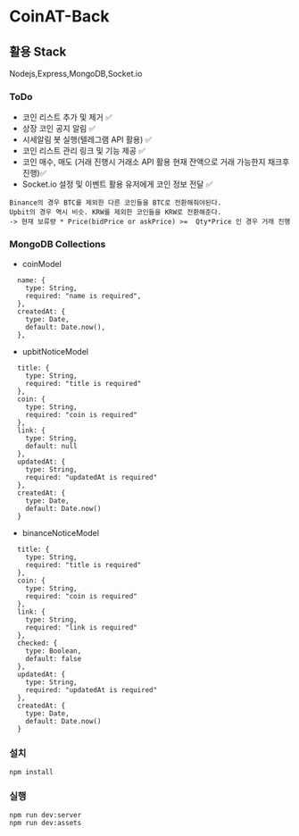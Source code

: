 # CoinAT-Back

## 활용 Stack

Nodejs,Express,MongoDB,Socket.io

### ToDo

- 코인 리스트 추가 및 제거 ✅
- 상장 코인 공지 알림 ✅
- 시세알림 봇 실행(텔레그램 API 활용) ✅
- 코인 리스트 관리 링크 및 기능 제공 ✅
- 코인 매수, 매도 (거래 진행시 거래소 API 활용 현재 잔액으로 거래 가능한지 채크후 진행)✅
- Socket.io 설정 및 이벤트 활용 유저에게 코인 정보 전달 ✅

```
Binance의 경우 BTC를 제외한 다른 코인들을 BTC로 전환해줘야된다.
Upbit의 경우 역시 비슷. KRW를 제외한 코인들을 KRW로 전환해준다.
-> 현재 보류량 * Price(bidPrice or askPrice) >=  Qty*Price 인 경우 거래 진행
```

### MongoDB Collections

- coinModel

```
  name: {
    type: String,
    required: "name is required",
  },
  createdAt: {
    type: Date,
    default: Date.now(),
  },
```

- upbitNoticeModel

```
  title: {
    type: String,
    required: "title is required"
  },
  coin: {
    type: String,
    required: "coin is required"
  },
  link: {
    type: String,
    default: null
  },
  updatedAt: {
    type: String,
    required: "updatedAt is required"
  },
  createdAt: {
    type: Date,
    default: Date.now()
  }
```

- binanceNoticeModel

```
  title: {
    type: String,
    required: "title is required"
  },
  coin: {
    type: String,
    required: "coin is required"
  },
  link: {
    type: String,
    required: "link is required"
  },
  checked: {
    type: Boolean,
    default: false
  },
  updatedAt: {
    type: String,
    required: "updatedAt is required"
  },
  createdAt: {
    type: Date,
    default: Date.now()
  }
```

### 설치

```
npm install
```

### 실행

```
npm run dev:server
npm run dev:assets
```
